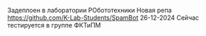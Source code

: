 Задеплоен в лаборатории РОбототехники
Новая репа https://github.com/K-Lab-Students/SpamBot
26-12-2024
Сейчас тестируется в группе ФКТиПМ
